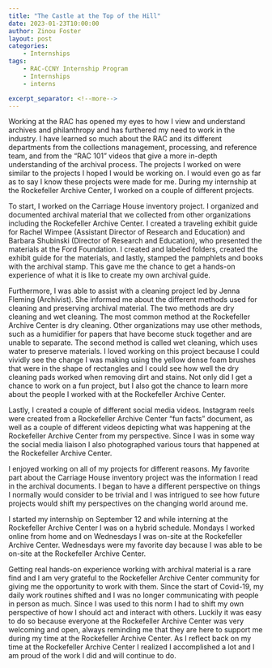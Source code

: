 ```yaml
---
title: "The Castle at the Top of the Hill"
date: 2023-01-23T10:00:00
author: Zinou Foster
layout: post
categories:
    - Internships
tags:
    - RAC-CCNY Internship Program
    - Internships
    - interns

excerpt_separator: <!--more-->
---
```


Working at the RAC has opened my eyes to how I view and understand archives and philanthropy and has furthered my need to work in the industry. I have learned so much about the RAC and its different departments from the collections management, processing, and reference team, and from the “RAC 101” videos that give a more in-depth understanding of the archival process. The projects I worked on were similar to the projects I hoped I would be working on. I would even go as far as to say I know these projects were made for me. During my internship at the Rockefeller Archive Center, I worked on a couple of different projects.

<!--more-->

To start, I worked on the Carriage House inventory project. I organized and documented archival material that we collected from other organizations including the Rockefeller Archive Center. I created a traveling exhibit guide for Rachel Wimpee (Assistant Director of Research and Education) and Barbara Shubinski (Director of Research and Education), who presented the materials at the Ford Foundation.  I created and labeled folders, created the exhibit guide for the materials, and lastly, stamped the pamphlets and books with the archival stamp. This gave me the chance to get a hands-on experience of what it is like to create my own archival guide.

Furthermore, I was able to assist with a cleaning project led by Jenna Fleming (Archivist). She informed me about the different methods used for cleaning and preserving archival material. The two methods are dry cleaning and wet cleaning. The most common method at the Rockefeller Archive Center is dry cleaning. Other organizations may use other methods, such as a humidifier for papers that have become stuck together and are unable to separate. The second method is called wet cleaning, which uses water to preserve materials.  I loved working on this project because I could vividly see the change I was making using the yellow dense foam brushes that were in the shape of rectangles and I could see how well the dry cleaning pads worked when removing dirt and stains. Not only did I get a chance to work on a fun project, but I also got the chance to learn more about the people I worked with at the Rockefeller Archive Center.

 Lastly, I created a couple of different social media videos. Instagram reels were created from a Rockefeller Archive Center “fun facts” document, as well as a couple of different videos depicting what was happening at the Rockefeller Archive Center from my perspective. Since I was in some way the social media liaison I also photographed various tours that happened at the Rockefeller Archive Center.

I enjoyed working on all of my projects for different reasons. My favorite part about the Carriage House inventory project was the information I read in the archival documents. I began to have a different perspective on things I normally would consider to be trivial and I was intrigued to see how future projects would shift my perspectives on the changing world around me.

I started my internship on September 12 and while interning at the Rockefeller Archive Center I was on a hybrid schedule. Mondays I worked online from home and on Wednesdays I was on-site at the Rockefeller Archive Center. Wednesdays were my favorite day because I was able to be on-site at the Rockefeller Archive Center.

Getting real hands-on experience working with archival material is a rare find and I am very grateful to the Rockefeller Archive Center community for giving me the opportunity to work with them. Since the start of Covid-19, my daily work routines shifted and I was no longer communicating with people in person as much. Since I was used to this norm I had to shift my own perspective of how I should act and interact with others. Luckily it was easy to do so because everyone at the Rockefeller Archive Center was very welcoming and open, always reminding me that they are here to support me during my time at the Rockefeller Archive Center. As I reflect back on my time at the Rockefeller Archive Center I realized I accomplished a lot and I am proud of the work I did and will continue to do.
